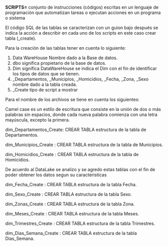 **SCRIPTS=** conjunto de instrucciones (códigos) escritas en un lenguaje de programación que automatizan tareas o ejecutan acciones en un programa o sistema

El código SQL de las tablas se caracterizan con un guion bajo después se indica la acción a describir en cada uno de los scripts en este caso crear tabla (_create).

Para la creación de las tablas tener en cuenta lo siguiente:

1. Data WareHouse Nombre dado a la Base de datos.
2. dbo significa propietario de la base de datos.
3. Dim significa DataWareHouse se indica el Dim con el fin de identificar los tipos de datos que se tienen.
4. _Departamentos, _Municipios, _Homicidios, _Fecha, _Zona, _Sexo nombre dado a la tabla creada.
5. _Create tipo de script a mostrar

Para el nombre de los archivos se tiene en cuenta los siguientes:

Camel case es un estilo de escritura que consiste en la unión de dos o más palabras sin espacios, donde cada nueva palabra comienza con una letra mayúscula, excepto la primera.

dim_Departamentos_Create: CREAR TABLA estructura de la tabla de Departamentos.

dim_Municipios_Create : CREAR TABLA estructura de la tabla de Municipios.

dim_Homicidios_Create : CREAR TABLA estructura de la tabla de Homicidios.

De acuerdo al DataLake se analizo y se agredo estas tablas con el fin de poder obtener los datos segun su caracteristicas

dim_Fecha_Create : CREAR TABLA estructura de la tabla Fecha.  

dim_Sexo_Create : CREAR TABLA estructura de la tabla Sexo.  

dim_Zonas_Create : CREAR TABLA estructura de la tabla Zona. 

dim_Meses_Create : CREAR TABLA estructura de la tabla Meses.

dim_Trimestres_Create : CREAR TABLA estructura de la tabla Trimestres.

dim_Dias_Semana_Create : CREAR TABLA estructura de la tabla Dias_Semana.

